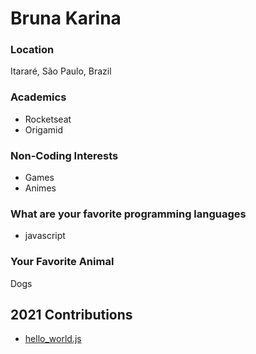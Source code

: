 # Bruna Karina

### Location

Itararé, São Paulo, Brazil


### Academics

- Rocketseat
- Origamid

### Non-Coding Interests

- Games
- Animes

### What are your favorite programming languages

- javascript

### Your Favorite Animal

Dogs

## 2021 Contributions
- [hello_world.js](../2021/brunakarina/hello_world.js)